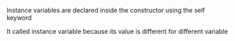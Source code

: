 Instance variables are declared inside the constructor using the self keyword

It called instance variable because its value is different for different variable

